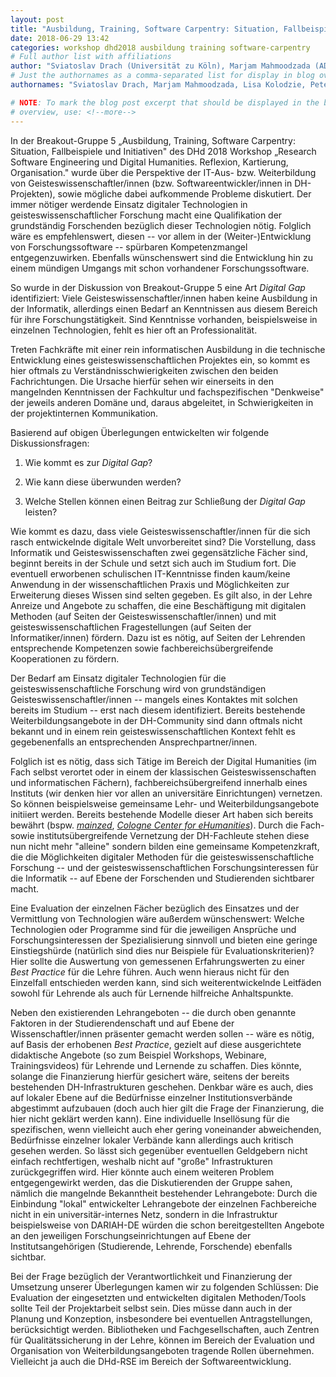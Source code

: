 ```yaml
---
layout: post
title: "Ausbildung, Training, Software Carpentry: Situation, Fallbeispiele und Initiativen"
date: 2018-06-29 13:42
categories: workshop dhd2018 ausbildung training software-carpentry
# Full author list with affiliations
author: "Sviatoslav Drach (Universität zu Köln), Marjam Mahmoodzada (ADWL Mainz), Lisa Kolodzie (JGU Mainz), Peter Mühleder (UB Leipzig), Lucia Sohmen (TIB Hannover)"
# Just the authornames as a comma-separated list for display in blog overview
authornames: "Sviatoslav Drach, Marjam Mahmoodzada, Lisa Kolodzie, Peter Mühleder, Lucia Sohmen"

# NOTE: To mark the blog post excerpt that should be displayed in the blog
# overview, use: <!--more-->
---
```


In der Breakout-Gruppe 5 „Ausbildung, Training, Software Carpentry:
Situation, Fallbeispiele und Initiativen" des 
DHd 2018 Workshop „Research Software Engineering und Digital Humanities. Reflexion, Kartierung, Organisation." wurde über die Perspektive der
IT-Aus- bzw. Weiterbildung von Geisteswissenschaftler/innen (bzw.
Softwareentwickler/innen in DH-Projekten), sowie mögliche dabei
aufkommende Probleme diskutiert. Der immer nötiger werdende Einsatz
digitaler Technologien in geisteswissenschaftlicher Forschung macht eine
Qualifikation der grundständig Forschenden bezüglich dieser Technologien
nötig. Folglich wäre es empfehlenswert, diesen -- vor allem in der
(Weiter-)Entwicklung von Forschungssoftware -- spürbaren Kompetenzmangel
entgegenzuwirken. Ebenfalls wünschenswert sind die Entwicklung hin zu
einem mündigen Umgangs mit schon vorhandener Forschungssoftware.

<!--more-->

So wurde in der Diskussion von Breakout-Gruppe 5 eine Art *Digital Gap*
identifiziert: Viele Geisteswissenschaftler/innen haben keine Ausbildung
in der Informatik, allerdings einen Bedarf an Kenntnissen aus diesem
Bereich für ihre Forschungstätigkeit. Sind Kenntnisse vorhanden,
beispielsweise in einzelnen Technologien, fehlt es hier oft an
Professionalität.

Treten Fachkräfte mit einer rein informatischen Ausbildung in die
technische Entwicklung eines geisteswissenschaftlichen Projektes ein, so
kommt es hier oftmals zu Verständnisschwierigkeiten zwischen den beiden
Fachrichtungen. Die Ursache hierfür sehen wir einerseits in den
mangelnden Kenntnissen der Fachkultur und fachspezifischen \"Denkweise\"
der jeweils anderen Domäne und, daraus abgeleitet, in Schwierigkeiten in
der projektinternen Kommunikation.

Basierend auf obigen Überlegungen entwickelten wir folgende
Diskussionsfragen:

1. Wie kommt es zur *Digital Gap*?

2. Wie kann diese überwunden werden?

3. Welche Stellen können einen Beitrag zur Schließung der *Digital Gap*
leisten?

Wie kommt es dazu, dass viele Geisteswissenschaftler/innen für die sich
rasch entwickelnde digitale Welt unvorbereitet sind? Die Vorstellung,
dass Informatik und Geisteswissenschaften zwei gegensätzliche Fächer
sind, beginnt bereits in der Schule und setzt sich auch im Studium fort.
Die eventuell erworbenen schulischen IT-Kenntnisse finden kaum/keine
Anwendung in der wissenschaftlichen Praxis und Möglichkeiten zur
Erweiterung dieses Wissen sind selten gegeben. Es gilt also, in der
Lehre Anreize und Angebote zu schaffen, die eine Beschäftigung mit
digitalen Methoden (auf Seiten der Geisteswissenschaftler/innen) und mit
geisteswissenschaftlichen Fragestellungen (auf Seiten der
Informatiker/innen) fördern. Dazu ist es nötig, auf Seiten der Lehrenden
entsprechende Kompetenzen sowie fachbereichsübergreifende Kooperationen
zu fördern.

Der Bedarf am Einsatz digitaler Technologien für die
geisteswissenschaftliche Forschung wird von grundständigen
Geisteswissenschaftler/innen -- mangels eines Kontaktes mit solchen
bereits im Studium -- erst nach diesem identifiziert. Bereits bestehende
Weiterbildungsangebote in der DH-Community sind dann oftmals nicht
bekannt und in einem rein geisteswissenschaftlichen Kontext fehlt es
gegebenenfalls an entsprechenden Ansprechpartner/innen.

Folglich ist es nötig, dass sich Tätige im Bereich der Digital
Humanities (im Fach selbst verortet oder in einem der klassischen
Geisteswissenschaften und informatischen Fächern),
fachbereichsübergreifend innerhalb eines Instituts (wir denken hier vor
allen an universitäre Einrichtungen) vernetzen. So können beispielsweise
gemeinsame Lehr- und Weiterbildungsangebote initiiert werden. Bereits
bestehende Modelle dieser Art haben sich bereits bewährt (bspw.
[*mainzed*](http://mainzed.org/en/), [*Cologne Center for
eHumanities*](http://cceh.uni-koeln.de/)). Durch die Fach- sowie
institutsübergreifende Vernetzung der DH-Fachleute stehen diese nun
nicht mehr \"alleine\" sondern bilden eine gemeinsame Kompetenzkraft,
die die Möglichkeiten digitaler Methoden für die
geisteswissenschaftliche Forschung -- und der geisteswissenschaftlichen
Forschungsinteressen für die Informatik -- auf Ebene der Forschenden und
Studierenden sichtbarer macht.

Eine Evaluation der einzelnen Fächer bezüglich des Einsatzes und der
Vermittlung von Technologien wäre außerdem wünschenswert: Welche
Technologien oder Programme sind für die jeweiligen Ansprüche und
Forschungsinteressen der Spezialisierung sinnvoll und bieten eine
geringe Einstiegshürde (natürlich sind dies nur Beispiele für
Evaluationskriterien)? Hier sollte die Auswertung von gemessenen
Erfahrungswerten zu einer *Best Practice* für die Lehre führen. Auch
wenn hieraus nicht für den Einzelfall entschieden werden kann, sind sich
weiterentwickelnde Leitfäden sowohl für Lehrende als auch für Lernende
hilfreiche Anhaltspunkte.

Neben den existierenden Lehrangeboten -- die durch oben genannte
Faktoren in der Studierendenschaft und auf Ebene der
Wissenschaftler/innen präsenter gemacht werden sollen -- wäre es nötig,
auf Basis der erhobenen *Best Practice*, gezielt auf diese ausgerichtete
didaktische Angebote (so zum Beispiel Workshops, Webinare,
Trainingsvideos) für Lehrende und Lernende zu schaffen. Dies könnte,
solange die Finanzierung hierfür gesichert wäre, seitens der bereits
bestehenden DH-Infrastrukturen geschehen. Denkbar wäre es auch, dies auf
lokaler Ebene auf die Bedürfnisse einzelner Institutionsverbände
abgestimmt aufzubauen (doch auch hier gilt die Frage der Finanzierung,
die hier nicht geklärt werden kann). Eine individuelle Insellösung für
die spezifischen, wenn vielleicht auch eher gering voneinander
abweichenden, Bedürfnisse einzelner lokaler Verbände kann allerdings
auch kritisch gesehen werden. So lässt sich gegenüber eventuellen
Geldgebern nicht einfach rechtfertigen, weshalb nicht auf "große"
Infrastrukturen zurückgegriffen wird. Hier könnte auch einem weiteren
Problem entgegengewirkt werden, das die Diskutierenden der Gruppe sahen,
nämlich die mangelnde Bekanntheit bestehender Lehrangebote: Durch die
Einbindung "lokal" entwickelter Lehrangebote der einzelnen Fachbereiche
nicht in ein universitär-internes Netz, sondern in die Infrastruktur
beispielsweise von DARIAH-DE würden die schon bereitgestellten Angebote
an den jeweiligen Forschungseinrichtungen auf Ebene der
Institutsangehörigen (Studierende, Lehrende, Forschende) ebenfalls
sichtbar.

Bei der Frage bezüglich der Verantwortlichkeit und Finanzierung der
Umsetzung unserer Überlegungen kamen wir zu folgenden Schlüssen: Die
Evaluation der eingesetzten und entwickelten digitalen Methoden/Tools
sollte Teil der Projektarbeit selbst sein. Dies müsse dann auch in der
Planung und Konzeption, insbesondere bei eventuellen Antragstellungen,
berücksichtigt werden. Bibliotheken und Fachgesellschaften, auch Zentren
für Qualitätssicherung in der Lehre, können im Bereich der Evaluation
und Organisation von Weiterbildungsangeboten tragende Rollen übernehmen.
Vielleicht ja auch die DHd-RSE im Bereich der Softwareentwicklung.
